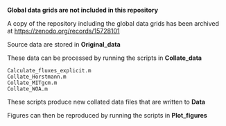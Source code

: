 **Global data grids are not included in this repository**

A copy of the repository including the global data grids has been archived at https://zenodo.org/records/15728101

Source data are stored in **Original_data**

These data can be processed by running the scripts in **Collate_data**

    Calculate_fluxes_explicit.m
    Collate_Horstmann.m
    Collate_MITgcm.m
    Collate_WOA.m

These scripts produce new collated data files that are written to **Data**

Figures can then be reproduced by running the scripts in **Plot_figures**
